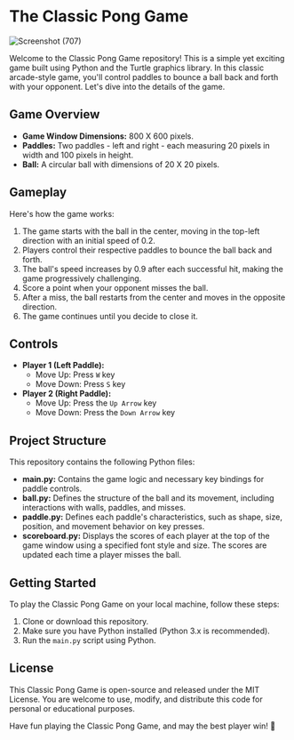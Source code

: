 # The Classic Pong Game

![Screenshot (707)](https://github.com/AryabhattSingh/TheClassicPongGame/assets/63608694/6c040ed6-b88f-4b9f-98d9-6ba594565858)

Welcome to the Classic Pong Game repository! This is a simple yet exciting game built using Python and the Turtle graphics library. In this classic arcade-style game, you'll control paddles to bounce a ball back and forth with your opponent. Let's dive into the details of the game.

## Game Overview

- **Game Window Dimensions:** 800 X 600 pixels.
- **Paddles:** Two paddles - left and right - each measuring 20 pixels in width and 100 pixels in height.
- **Ball:** A circular ball with dimensions of 20 X 20 pixels.

## Gameplay

Here's how the game works:

1. The game starts with the ball in the center, moving in the top-left direction with an initial speed of 0.2.
2. Players control their respective paddles to bounce the ball back and forth.
3. The ball's speed increases by 0.9 after each successful hit, making the game progressively challenging.
4. Score a point when your opponent misses the ball.
5. After a miss, the ball restarts from the center and moves in the opposite direction.
6. The game continues until you decide to close it.

## Controls

- **Player 1 (Left Paddle):**
  - Move Up: Press `W` key
  - Move Down: Press `S` key
- **Player 2 (Right Paddle):**
  - Move Up: Press the `Up Arrow` key
  - Move Down: Press the `Down Arrow` key

## Project Structure

This repository contains the following Python files:

- **main.py:** Contains the game logic and necessary key bindings for paddle controls.
- **ball.py:** Defines the structure of the ball and its movement, including interactions with walls, paddles, and misses.
- **paddle.py:** Defines each paddle's characteristics, such as shape, size, position, and movement behavior on key presses.
- **scoreboard.py:** Displays the scores of each player at the top of the game window using a specified font style and size. The scores are updated each time a player misses the ball.

## Getting Started

To play the Classic Pong Game on your local machine, follow these steps:

1. Clone or download this repository.
2. Make sure you have Python installed (Python 3.x is recommended).
3. Run the `main.py` script using Python.

## License

This Classic Pong Game is open-source and released under the MIT License. You are welcome to use, modify, and distribute this code for personal or educational purposes.

Have fun playing the Classic Pong Game, and may the best player win! 🏓
